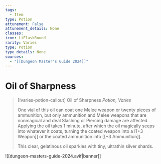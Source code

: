 ```yaml
---
tags:
  - Item
type: Potion
attunement: False
attunement_details: None
classes:
icon: LiFlaskRound
rarity: Varies
type: Potion
type_details: None
sources: 
  - "[[Dungeon Master's Guide 2024]]"
---
```

# Oil of Sharpness
>[!varies-potion-callout] Oil of Sharpness
>_Potion, Varies_
>
>One vial of this oil can coat one Melee weapon or twenty pieces of ammunition, but only ammunition and Melee weapons that are nonmagical and deal Slashing or Piercing damage are affected. Applying the oil takes 1 minute, after which the oil magically seeps into whatever it coats, turning the coated weapon into a [[+3 Weapon]] or the coated ammunition into [[+3 Ammunition]].
>
>This clear, gelatinous oil sparkles with tiny, ultrathin silver shards.
>


![[dungeon-masters-guide-2024.avif|banner]]